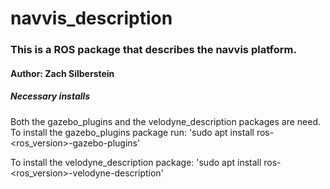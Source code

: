 # navvis_description

### This is a ROS package that describes the navvis platform.
#### Author: Zach Silberstein

##### Necessary installs
Both the gazebo_plugins and the velodyne_description packages are need.
To install the gazebo_plugins package run:
    'sudo apt install ros-<ros_version>-gazebo-plugins'

To install the velodyne_description package:
    'sudo apt install ros-<ros_version>-velodyne-description'